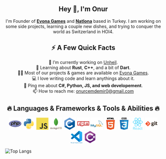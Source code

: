 <h2 align = center>Hey 👋, I'm Onur</h2>
<p align = center>I'm Founder of <strong><a href="https://www.evonagames.com/">Evona Games</a></strong> and <strong><a href="https://www.natlona.com/">Natlona</a></strong> based in Turkey. I am working on some side projects, learning a couple new dishes, and trying to conquer the world as Switzerland in HOI4.</p>
<h2 align = center>⚡️ A Few Quick Facts</h2>

<p align = center>🔭 I’m currently working on <a href="https://store.steampowered.com/app/2769160/Unheil/">Unheil</a>.
<br>
🧐 Learning about <strong>Rust</strong>, <strong>C++</strong>, and a bit of <strong>Dart</strong>.
<br>
👨‍💻 Most of our projects & games are available on <a href="https://evonagames.com">Evona Games</a>.
<br>
💻 I love writing code and learn anythings about it.
<br>
💬 Ping me about <strong>C#, Python, JS, and web developement</strong>.
<br>
📫 How to reach me: <a href="mailto: onurcemdemir0@gmail.com">onurcemdemir0@gmail.com</a> </p>
<h2 align = center>🔥 Languages & Frameworks & Tools & Abilities 🔥</h2>
<p align=center><img src="https://github.com/devicons/devicon/raw/master/icons/php/php-original.svg" alt="php" width="40" height="40" style="max-width: 100%;">
<img src="https://raw.githubusercontent.com/devicons/devicon/master/icons/python/python-original.svg" alt="python" width="40" height="40" style="max-width: 100%;">
<img src="https://raw.githubusercontent.com/devicons/devicon/master/icons/javascript/javascript-original.svg" alt="javascript" width="40" height="40" style="max-width: 100%;">
<img src="https://raw.githubusercontent.com/devicons/devicon/master/icons/mongodb/mongodb-original-wordmark.svg" alt="mongodb" width="40" height="40" style="max-width: 100%;">
<img src="https://raw.githubusercontent.com/devicons/devicon/master/icons/c/c-original.svg" alt="C" width="40" height="40" style="max-width: 100%;">
<img src="https://github.com/devicons/devicon/raw/master/icons/npm/npm-original-wordmark.svg" alt="npm" width="40" height="40" style="max-width: 100%;">
<img src="https://raw.githubusercontent.com/devicons/devicon/master/icons/mysql/mysql-original-wordmark.svg" alt="mysql" width="40" height="40" style="max-width: 100%;">
<img src="https://raw.githubusercontent.com/devicons/devicon/master/icons/html5/html5-original-wordmark.svg" alt="html5" width="40" height="40" style="max-width: 100%;">
<img src="https://raw.githubusercontent.com/devicons/devicon/master/icons/css3/css3-original-wordmark.svg" alt="css3" width="40" height="40" style="max-width: 100%;">
<img src="https://github.com/devicons/devicon/raw/master/icons/react/react-original-wordmark.svg" alt="react" width="40" height="40" style="max-width: 100%;">
<img src="https://raw.githubusercontent.com/devicons/devicon/master/icons/git/git-original-wordmark.svg" alt="git" width="40" height="40" style="max-width: 100%;">
<img src="https://github.com/devicons/devicon/raw/master/icons/vscode/vscode-original-wordmark.svg" alt="vscode" width="40" height="40" style="max-width: 100%;">
<img src="https://github.com/devicons/devicon/blob/master/icons/csharp/csharp-original.svg" alt="vscode" width="40" height="40" style="max-width: 100%;"></p>

![Top Langs](https://github-readme-stats.vercel.app/api/top-langs/?username=KingTheSuspect&layout=compact)

